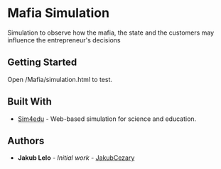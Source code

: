 # Mafia Simulation

Simulation to observe how the mafia, the state and the customers may influence the entrepreneur's decisions

## Getting Started

Open /Mafia/simulation.html to test.

## Built With

* [Sim4edu](http://sim4edu.com/) - Web-based simulation for science and education.

## Authors

* **Jakub Lelo** - *Initial work* - [JakubCezary](https://github.com/JakubCezary)
